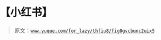 # 【小红书】

> 原文：[`www.yuque.com/for_lazy/thfiu8/fig0gvcbunc2uix5`](https://www.yuque.com/for_lazy/thfiu8/fig0gvcbunc2uix5)



